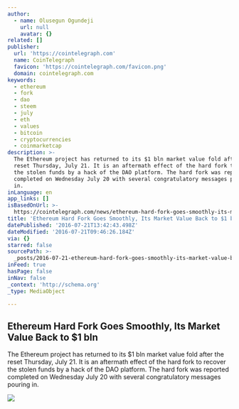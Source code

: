 ```yaml
---
author:
  - name: Olusegun Ogundeji
    url: null
    avatar: {}
related: []
publisher:
  url: 'https://cointelegraph.com'
  name: CoinTelegraph
  favicon: 'https://cointelegraph.com/favicon.png'
  domain: cointelegraph.com
keywords:
  - ethereum
  - fork
  - dao
  - steem
  - july
  - eth
  - values
  - bitcoin
  - cryptocurrencies
  - coinmarketcap
description: >-
  The Ethereum project has returned to its $1 bln market value fold after the
  reset Thursday, July 21. It is an aftermath effect of the hard fork to recover
  the stolen funds by a hack of the DAO platform. The hard fork was reported
  completed on Wednesday July 20 with several congratulatory messages pouring
  in.
inLanguage: en
app_links: []
isBasedOnUrl: >-
  https://cointelegraph.com/news/ethereum-hard-fork-goes-smoothly-its-market-value-back-to-1-bln
title: 'Ethereum Hard Fork Goes Smoothly, Its Market Value Back to $1 bln'
datePublished: '2016-07-21T13:42:43.498Z'
dateModified: '2016-07-21T09:46:26.184Z'
via: {}
starred: false
sourcePath: >-
  _posts/2016-07-21-ethereum-hard-fork-goes-smoothly-its-market-value-back-to-dollar.md
inFeed: true
hasPage: false
inNav: false
_context: 'http://schema.org'
_type: MediaObject

---
```

<article style=""><h1>Ethereum Hard Fork Goes Smoothly, Its Market Value Back to $1 bln</h1><p>The Ethereum project has returned to its $1 bln market value fold after the reset Thursday, July 21. It is an aftermath effect of the hard fork to recover the stolen funds by a hack of the DAO platform. The hard fork was reported completed on Wednesday July 20 with several congratulatory messages pouring in.</p><img src="https://cointelegraph.com/images/725_Ly9jb2ludGVsZWdyYXBoLmNvbS9zdG9yYWdlL3VwbG9hZHMvdmlldy9iMGQ1MDJhMTMxYjdhYzM1MGVkN2EwZGIwODdhYWEzZS5qcGc=.jpg" /></article>